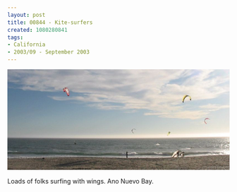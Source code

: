 ```yaml
---
layout: post
title: 00844 - Kite-surfers
created: 1080280841
tags:
- California
- 2003/09 - September 2003
---
```


<img src="/image/images/108_0844-b-427.jpg"/>

Loads of folks surfing with wings.  Ano Nuevo Bay.
